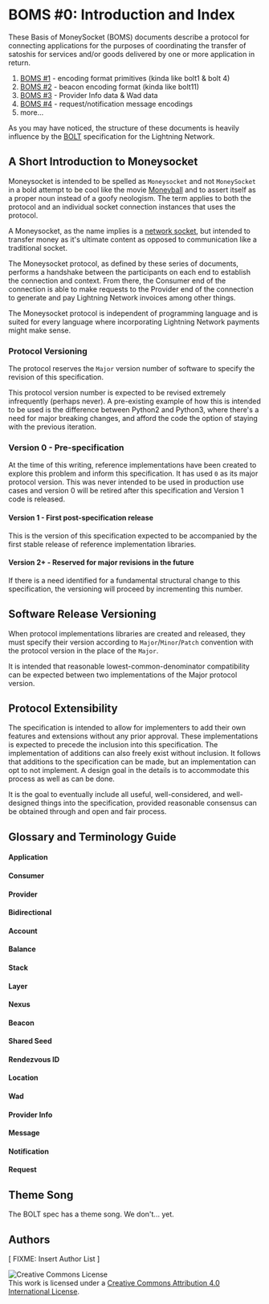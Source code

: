 # BOMS #0: Introduction and Index

These Basis of MoneySocket (BOMS) documents describe a protocol for connecting applications for the purposes of coordinating the transfer of satoshis for services and/or goods delivered by one or more application in return.

1. [BOMS #1](01-encoding.md) - encoding format primitives (kinda like bolt1 & bolt 4)
2. [BOMS #2](02-beacons.md) - beacon encoding format (kinda like bolt11)
3. [BOMS #3](03-provider-info.md) - Provider Info data & Wad data
4. [BOMS #4](04-messages.md) - request/notification message encodings
5. more...


As you may have noticed, the structure of these documents is heavily influence by the [BOLT](https://github.com/lightningnetwork/lightning-rfc) specification for the Lightning Network.


## A Short Introduction to Moneysocket

Moneysocket is intended to be spelled as `Moneysocket` and not `MoneySocket` in a bold attempt to be cool like the movie [Moneyball](https://en.wikipedia.org/wiki/Moneyball_(film)) and to assert itself as a proper noun instead of a goofy neologism. The term applies to both the protocol and an individual socket connection instances that uses the protocol.

A Moneysocket, as the name implies is a [network socket](https://en.wikipedia.org/wiki/Network_socket), but intended to transfer money as it's ultimate content as opposed to communication like a traditional socket.

The Moneysocket protocol, as defined by these series of documents, performs a handshake between the participants on each end to establish the connection and context. From there, the Consumer end of the connection is able to make requests to the Provider end of the connection to generate and pay Lightning Network invoices among other things.

The Moneysocket protocol is independent of programming language and is suited for every language where incorporating Lightning Network payments might make sense.

### Protocol Versioning

The protocol reserves the `Major` version number of software to specify the revision of this specification.

This protocol version number is expected to be revised extremely infrequently (perhaps never). A pre-existing example of how this is intended to be used is the difference between Python2 and Python3, where there's a need for major breaking changes, and afford the code the option of staying with the previous iteration.

### Version 0 - Pre-specification

At the time of this writing, reference implementations have been created to explore this problem and inform this specification. It has used `0` as its major protocol version. This was never intended to be used in production use cases and version 0 will be retired after this specification and Version 1 code is released.

#### Version 1 - First post-specification release

This is the version of this specification expected to be accompanied by the first stable release of reference implementation libraries.

#### Version 2+ - Reserved for major revisions in the future

If there is a need identified for a fundamental structural change to this specification, the versioning will proceed by incrementing this number.


## Software Release Versioning

When protocol implementations libraries are created and released, they must specify their version according to `Major`/`Minor`/`Patch` convention with the protocol version in the place of the `Major`.

It is intended that reasonable lowest-common-denominator compatibility can be expected between two implementations of the Major protocol version.


## Protocol Extensibility

The specification is intended to allow for implementers to add their own features and extensions without any prior approval. These implementations is expected to precede the inclusion into this specification. The implementation of additions can also freely exist without inclusion. It follows that additions to the specification can be made, but an implementation can opt to not implement. A design goal in the details is to accommodate this process as well as can be done.

It is the goal to eventually include all useful, well-considered, and well-designed things into the specification, provided reasonable consensus can be obtained through and open and fair process.


## Glossary and Terminology Guide

#### Application

#### Consumer

#### Provider

#### Bidirectional

#### Account

#### Balance

#### Stack

#### Layer

#### Nexus

#### Beacon

#### Shared Seed

#### Rendezvous ID

#### Location

#### Wad

#### Provider Info

#### Message

#### Notification

#### Request

## Theme Song

The BOLT spec has a theme song. We don't... yet.



## Authors

[ FIXME: Insert Author List ]

![Creative Commons License](https://i.creativecommons.org/l/by/4.0/88x31.png "License CC-BY")
<br>
This work is licensed under a [Creative Commons Attribution 4.0 International License](http://creativecommons.org/licenses/by/4.0/).
